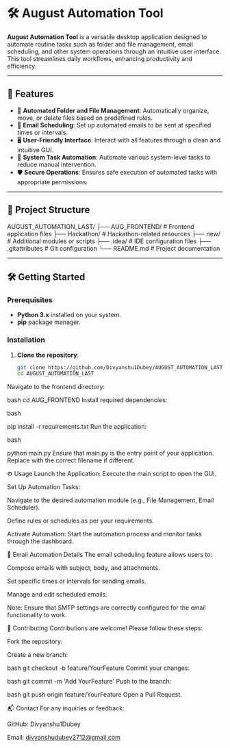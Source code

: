 # 🛠️ August Automation Tool

**August Automation Tool** is a versatile desktop application designed to automate routine tasks such as folder and file management, email scheduling, and other system operations through an intuitive user interface. This tool streamlines daily workflows, enhancing productivity and efficiency.

---

## 🚀 Features

- 📁 **Automated Folder and File Management**: Automatically organize, move, or delete files based on predefined rules.
- 📧 **Email Scheduling**: Set up automated emails to be sent at specified times or intervals.
- 🖥️ **User-Friendly Interface**: Interact with all features through a clean and intuitive GUI.
- 🔄 **System Task Automation**: Automate various system-level tasks to reduce manual intervention.
- 🛡️ **Secure Operations**: Ensures safe execution of automated tasks with appropriate permissions.

---

## 📂 Project Structure

AUGUST_AUTOMATION_LAST/
├── AUG_FRONTEND/ # Frontend application files
├── Hackathon/ # Hackathon-related resources
├── new/ # Additional modules or scripts
├── .idea/ # IDE configuration files
├── .gitattributes # Git configuration
└── README.md # Project documentation

---

## 🛠️ Getting Started

### Prerequisites

- **Python 3.x** installed on your system.
- **pip** package manager.

### Installation

1. **Clone the repository**:

   ```bash
   git clone https://github.com/Divyanshu1Dubey/AUGUST_AUTOMATION_LAST.git
   cd AUGUST_AUTOMATION_LAST
Navigate to the frontend directory:

bash
cd AUG_FRONTEND
Install required dependencies:

bash

pip install -r requirements.txt
Run the application:

bash

python main.py
Ensure that main.py is the entry point of your application. Replace with the correct filename if different.

⚙️ Usage
Launch the Application: Execute the main script to open the GUI.

Set Up Automation Tasks:

Navigate to the desired automation module (e.g., File Management, Email Scheduler).

Define rules or schedules as per your requirements.

Activate Automation: Start the automation process and monitor tasks through the dashboard.

📧 Email Automation Details
The email scheduling feature allows users to:

Compose emails with subject, body, and attachments.

Set specific times or intervals for sending emails.

Manage and edit scheduled emails.

Note: Ensure that SMTP settings are correctly configured for the email functionality to work.

🤝 Contributing
Contributions are welcome! Please follow these steps:

Fork the repository.

Create a new branch:

bash
git checkout -b feature/YourFeature
Commit your changes:

bash
git commit -m 'Add YourFeature'
Push to the branch:

bash
git push origin feature/YourFeature
Open a Pull Request.


📬 Contact
For any inquiries or feedback:

GitHub: Divyanshu1Dubey

Email: divyanshudubey2712@gmail.com

